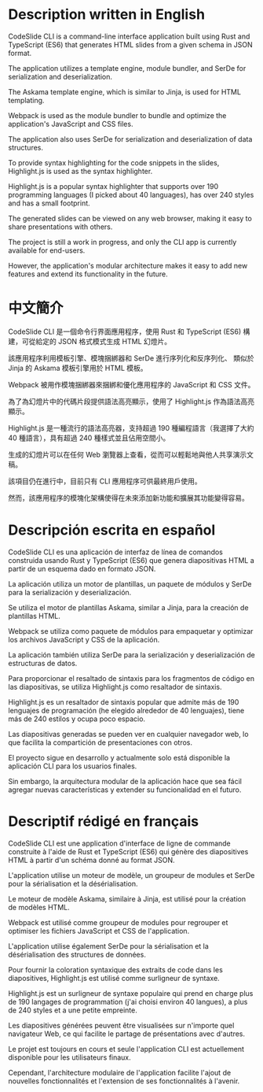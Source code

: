 # Description written in English
CodeSlide CLI is a command-line interface application built using Rust and TypeScript (ES6) that generates HTML slides from a given schema in JSON format.

The application utilizes a template engine, module bundler, and SerDe for serialization and deserialization.

The Askama template engine, which is similar to Jinja, is used for HTML templating.

Webpack is used as the module bundler to bundle and optimize the application's JavaScript and CSS files.

The application also uses SerDe for serialization and deserialization of data structures.

To provide syntax highlighting for the code snippets in the slides, Highlight.js is used as the syntax highlighter.

Highlight.js is a popular syntax highlighter that supports over 190 programming languages (I picked about 40 languages), has over 240 styles and has a small footprint.

The generated slides can be viewed on any web browser, making it easy to share presentations with others.

The project is still a work in progress, and only the CLI app is currently available for end-users.

However, the application's modular architecture makes it easy to add new features and extend its functionality in the future.

# 中文簡介
CodeSlide CLI 是一個命令行界面應用程序，使用 Rust 和 TypeScript (ES6) 構建，可從給定的 JSON 格式模式生成 HTML 幻燈片。

該應用程序利用模板引擎、模塊捆綁器和 SerDe 進行序列化和反序列化、
類似於 Jinja 的 Askama 模板引擎用於 HTML 模板。

Webpack 被用作模塊捆綁器來捆綁和優化應用程序的 JavaScript 和 CSS 文件。

為了為幻燈片中的代碼片段提供語法高亮顯示，使用了 Highlight.js 作為語法高亮顯示。

Highlight.js 是一種流行的語法高亮器，支持超過 190 種編程語言（我選擇了大約 40 種語言），具有超過 240 種樣式並且佔用空間小。

生成的幻燈片可以在任何 Web 瀏覽器上查看，從而可以輕鬆地與他人共享演示文稿。

該項目仍在進行中，目前只有 CLI 應用程序可供最終用戶使用。

然而，該應用程序的模塊化架構使得在未來添加新功能和擴展其功能變得容易。

# Descripción escrita en español
CodeSlide CLI es una aplicación de interfaz de línea de comandos construida usando Rust y TypeScript (ES6) que genera diapositivas HTML a partir de un esquema dado en formato JSON.

La aplicación utiliza un motor de plantillas, un paquete de módulos y SerDe para la serialización y deserialización.

Se utiliza el motor de plantillas Askama, similar a Jinja, para la creación de plantillas HTML.

Webpack se utiliza como paquete de módulos para empaquetar y optimizar los archivos JavaScript y CSS de la aplicación.

La aplicación también utiliza SerDe para la serialización y deserialización de estructuras de datos.

Para proporcionar el resaltado de sintaxis para los fragmentos de código en las diapositivas, se utiliza Highlight.js como resaltador de sintaxis.

Highlight.js es un resaltador de sintaxis popular que admite más de 190 lenguajes de programación (he elegido alrededor de 40 lenguajes), tiene más de 240 estilos y ocupa poco espacio.

Las diapositivas generadas se pueden ver en cualquier navegador web, lo que facilita la compartición de presentaciones con otros.

El proyecto sigue en desarrollo y actualmente solo está disponible la aplicación CLI para los usuarios finales.

Sin embargo, la arquitectura modular de la aplicación hace que sea fácil agregar nuevas características y extender su funcionalidad en el futuro.

# Descriptif rédigé en français
CodeSlide CLI est une application d'interface de ligne de commande construite à l'aide de Rust et TypeScript (ES6) qui génère des diapositives HTML à partir d'un schéma donné au format JSON.

L'application utilise un moteur de modèle, un groupeur de modules et SerDe pour la sérialisation et la désérialisation.

Le moteur de modèle Askama, similaire à Jinja, est utilisé pour la création de modèles HTML.

Webpack est utilisé comme groupeur de modules pour regrouper et optimiser les fichiers JavaScript et CSS de l'application.

L'application utilise également SerDe pour la sérialisation et la désérialisation des structures de données.

Pour fournir la coloration syntaxique des extraits de code dans les diapositives, Highlight.js est utilisé comme surligneur de syntaxe.

Highlight.js est un surligneur de syntaxe populaire qui prend en charge plus de 190 langages de programmation (j'ai choisi environ 40 langues), a plus de 240 styles et a une petite empreinte.

Les diapositives générées peuvent être visualisées sur n'importe quel navigateur Web, ce qui facilite le partage de présentations avec d'autres.

Le projet est toujours en cours et seule l'application CLI est actuellement disponible pour les utilisateurs finaux.

Cependant, l'architecture modulaire de l'application facilite l'ajout de nouvelles fonctionnalités et l'extension de ses fonctionnalités à l'avenir.
